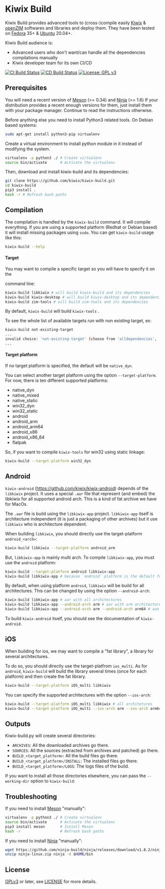 # Kiwix Build

Kiwix Build provides advanced tools to (cross-)compile easily
[Kiwix](https://kiwix.org) & [openZIM](https://openzim.org) softwares
and libraries and deploy them. They have been tested on
[Fedora](https://getfedora.org) 35+ & [Ubuntu](https://ubuntu.com)
20.04+.

Kiwix Build audience is:
* Advanced users who don't want/can handle all the dependencies
  compilations manually
* Kiwix developer team for its own CI/CD

[![CI Build Status](https://github.com/kiwix/kiwix-build/actions/workflows/ci.yml/badge.svg?branch=main)](https://github.com/kiwix/kiwix-build/actions/workflows/ci.yml?query=branch%3Amain)
[![CD Build Status](https://github.com/kiwix/kiwix-build/actions/workflows/releaseNigthly.yml/badge.svg?branch=main)](https://github.com/kiwix/kiwix-build/actions/workflows/releaseNigthly.yml?query=branch%3Amain)
[![License: GPL v3](https://img.shields.io/badge/License-GPLv3-blue.svg)](https://www.gnu.org/licenses/gpl-3.0)

Prerequisites
-------------

You will need a recent version of [Meson](https://mesonbuild.com/) (>=
0.34) and [Ninja](https://ninja-build.org) (>= 1.6) If your
distribution provides a recent enough versions for them, just install
them with your package manager. Continue to read the instructions
otherwise.

Before anything else you need to install Python3 related tools. On Debian
based systems:
```bash
sudo apt-get install python3-pip virtualenv
```

Create a virtual environment to install python module in it instead
of modifying the system.
```bash
virtualenv -p python3 ./ # Create virtualenv
source bin/activate      # Activate the virtualenv
```

Then, download and install kiwix-build and its dependencies:
```bash
git clone https://github.com/kiwix/kiwix-build.git
cd kiwix-build
pip3 install .
hash -r # Refresh bash paths
```

Compilation
-----------

The compilation is handled by the `kiwix-build` command. It will compile
everything. If you are using a supported platform (Redhat or Debian
based) it will install missing packages using `sudo`. You can get
`kiwix-build` usage like this:
```bash
kiwix-build --help
```

#### Target

You may want to compile a specific target so you will have to specify it on the

command line:
```bash
kiwix-build libkiwix # will build kiwix-build and its dependencies
kiwix-build kiwix-desktop # will build kiwix-desktop and its dependencies
kiwix-build zim-tools # will build zim-tools and its dependencies
```

By default, `kiwix-build` will build `kiwix-tools` .

To see the whole list of available targets run with non existing target, ex:

```bash
kiwix-build not-existing-target
...
invalid choice: 'not-existing-target' (choose from 'alldependencies', 'android-ndk',
...
```

#### Target platform

If no target platform is specified, the default will be `native_dyn`.

You can select another target platform using the option
`--target-platform`. For now, there is ten different supported
platforms:

- native_dyn
- native_mixed
- native_static
- win32_dyn
- win32_static
- android
- android_arm
- android_arm64
- android_x86
- android_x86_64
- flatpak

So, if you want to compile `kiwix-tools` for win32 using static linkage:
```bash
kiwix-build --target-platform win32_dyn
```

Android
-------

`kiwix-android` (https://github.com/kiwix/kiwix-android) depends of
the `libkiwix` project.
It uses a special `.aar` file that represent (and embed) the libkiwix for
all supported android arch. This is a kind of fat archive we have for MacOs.

The `.aar` file is build using the `libkiwix-app` project.
`libkiwix-app` itself is architecture independent (it is just a packaging of
other archives) but it use `libkiwix` who is architecture dependent.

When building `libkiwix`, you should directly use the
target-platform `android_<arch>`:
```bash
kiwix-build libkiwix --target-platform android_arm
```

But, `libkiwix-app` is mainly multi arch.
To compile `libkiwix-app`, you must use the `android` platform:
```bash
kiwix-build --target-platform android libkiwix-app
kiwix-build libkiwix-app # because `android` platform is the default for `libkiwix-app`
```

By default, when using platform `android`, `libkiwix` will be build for
all architectures. This can be changed by using the option `--android-arch`:
```bash
kiwix-build libkiwix-app # aar with all architectures
kiwix-build libkiwix-app --android-arch arm # aar with arm architecture
kiwix-build libkiwix-app --android-arch arm --android-arch arm64 # aan with arm and arm64 architectures
```

To build `kiwix-android` itself, you should see the documentation of `kiwix-android`.

iOS
---

When building for ios, we may want to compile a "fat library", a library
for several architectures.

To do so, you should directly use the target-platfrom `ios_multi`.
As for `android`, `kiwix-build` will build the library several times
(once for each platform) and then create the fat library.
```bash
kiwix-build --target-platform iOS_multi libkiwix
```

You can specify the supported architectures with the option `--ios-arch`:
```bash
kiwix-build --target-platform iOS_multi libkiwix # all architetures
kiwix-build --target-platform iOS_multi --ios-arch arm --ios-arch arm64 # arm and arm64 arch only
```

Outputs
-------

Kiwix-build.py will create several directories:
- `ARCHIVES`: All the downloaded archives go there.
- `SOURCES`: All the sources (extracted from archives and patched) go there.
- `BUILD_<target_platform>`: All the build files go there.
- `BUILD_<target_platform>/INSTALL`: The installed files go there.
- `BUILD_<target_platform>/LOGS`: The logs files of the build.

If you want to install all those directories elsewhere, you can pass the
`--working-dir` option to `kiwix-build`:

Troubleshooting
---------------

If you need to install [Meson](https://mesonbuild.com/) "manually":
```bash
virtualenv -p python3 ./ # Create virtualenv
source bin/activate      # Activate the virtualenv
pip3 install meson       # Install Meson
hash -r                  # Refresh bash paths
```

If you need to install [Ninja](https://ninja-build.org) "manually":
```bash
wget https://github.com/ninja-build/ninja/releases/download/v1.8.2/ninja-linux.zip
unzip ninja-linux.zip ninja -d $HOME/bin
```

License
-------

[GPLv3](https://www.gnu.org/licenses/gpl-3.0) or later, see
[LICENSE](LICENSE) for more details.
